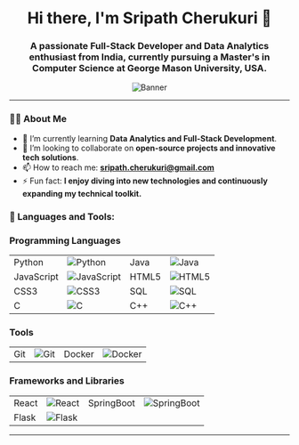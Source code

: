 <h1 align="center">Hi there, I'm Sripath Cherukuri 👋</h1>
<h3 align="center">A passionate Full-Stack Developer and Data Analytics enthusiast from India, currently pursuing a Master's in Computer Science at George Mason University, USA.</h3>

<p align="center">
  <img src="https://user-images.githubusercontent.com/path/to/your/banner.png" alt="Banner">
</p>

---

### 🙋‍♂️ About Me
- 🌱 I’m currently learning **Data Analytics and Full-Stack Development**.
- 👯 I’m looking to collaborate on **open-source projects and innovative tech solutions**.
- 📫 How to reach me: **sripath.cherukuri@gmail.com**
- ⚡ Fun fact: **I enjoy diving into new technologies and continuously expanding my technical toolkit.**

### 🚀 Languages and Tools:
### Programming Languages
<table>
<tr>
  <td>Python</td>
  <td><img src="https://img.shields.io/badge/Python-%233776AB.svg?&style=for-the-badge&logo=python&logoColor=white" alt="Python"/></td>
  <td>Java</td>
  <td><img src="https://img.shields.io/badge/Java-%23007396.svg?&style=for-the-badge&logo=java&logoColor=white" alt="Java"/></td>
</tr>
<tr>
  <td>JavaScript</td>
  <td><img src="https://img.shields.io/badge/JavaScript-%23F7DF1E.svg?&style=for-the-badge&logo=javascript&logoColor=black" alt="JavaScript"/></td>
  <td>HTML5</td>
  <td><img src="https://img.shields.io/badge/HTML5-%23E34F26.svg?&style=for-the-badge&logo=html5&logoColor=white" alt="HTML5"/></td>
</tr>
<tr>
  <td>CSS3</td>
  <td><img src="https://img.shields.io/badge/CSS3-%231572B6.svg?&style=for-the-badge&logo=css3&logoColor=white" alt="CSS3"/></td>
  <td>SQL</td>
  <td><img src="https://img.shields.io/badge/SQL-%2300f.svg?&style=for-the-badge&logo=sql&logoColor=white" alt="SQL"/></td>
</tr>
<tr>
  <td>C</td>
  <td><img src="https://img.shields.io/badge/C-%23A8B9CC.svg?&style=for-the-badge&logo=c&logoColor=black" alt="C"/></td>
  <td>C++</td>
  <td><img src="https://img.shields.io/badge/C++-%2300599C.svg?&style=for-the-badge&logo=c%2B%2B&logoColor=white" alt="C++"/></td>
</tr>
</table>

### Tools
<table>
<tr>
  <td>Git</td>
  <td><img src="https://img.shields.io/badge/Git-%23F05032.svg?&style=for-the-badge&logo=git&logoColor=white" alt="Git"/></td>
  <td>Docker</td>
  <td><img src="https://img.shields.io/badge/Docker-%232496ED.svg?&style=for-the-badge&logo=docker&logoColor=white" alt="Docker"/></td>
</tr>
</table>

### Frameworks and Libraries
<table>
<tr>
  <td>React</td>
  <td><img src="https://img.shields.io/badge/React-%2361DAFB.svg?&style=for-the-badge&logo=react&logoColor=black" alt="React"/></td>
  <td>SpringBoot</td>
  <td><img src="https://img.shields.io/badge/SpringBoot-%236DB33F.svg?&style=for-the-badge&logo=spring-boot&logoColor=white" alt="SpringBoot"/></td>
</tr>
<tr>
  <td>Flask</td>
  <td><img src="https://img.shields.io/badge/Flask-%23000.svg?&style=for-the-badge&logo=flask&logoColor=white" alt="Flask"/></td>
</tr>
</table>


---
